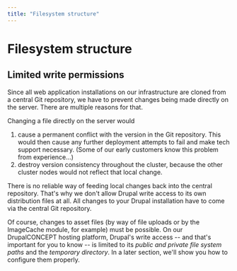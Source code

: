```yaml
---
title: "Filesystem structure"
---
```


# Filesystem structure

## Limited write permissions

Since all web application installations on our infrastructure are cloned from a central Git repository, we have to prevent changes being made directly on the server. There are multiple reasons for that.

Changing a file directly on the server would

1. cause a permanent conflict with the version in the Git repository. This would then cause any further deployment attempts to fail and make tech support necessary. (Some of our early customers know this problem from experience...)
2. destroy version consistency throughout the cluster, because the other cluster nodes would not reflect that local change.

There is no reliable way of feeding local changes back into the central repository. That's why we don't allow Drupal write access to its own distribution files at all. All changes to your Drupal installation have to come via the central Git repository.

Of course, changes to asset files (by way of file uploads or by the ImageCache module, for example) must be possible. On our DrupalCONCEPT hosting platform, Drupal's write access -- and that's important for you to know -- is limited to its *public and private file system paths* and the *temporary directory*. In a later section, we'll show you how to configure them properly.




